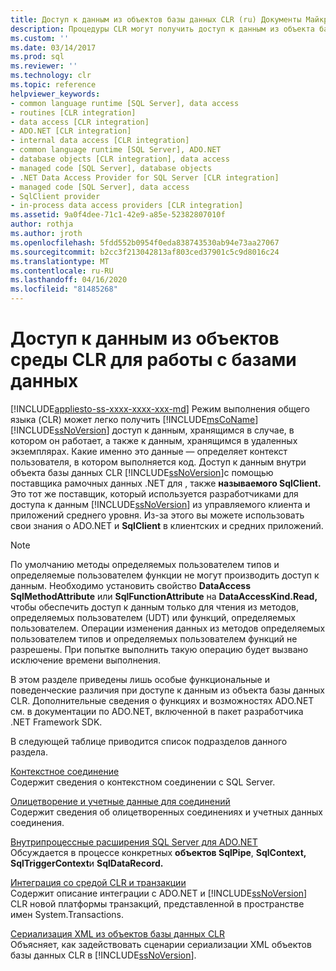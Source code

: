 ```yaml
---
title: Доступ к данным из объектов базы данных CLR (ru) Документы Майкрософт
description: Процедуры CLR могут получить доступ к данным из объекта базы данных CLR с помощью поставщика рамочных данных .NET для сервера S'L, также называемого SqlClient.
ms.custom: ''
ms.date: 03/14/2017
ms.prod: sql
ms.reviewer: ''
ms.technology: clr
ms.topic: reference
helpviewer_keywords:
- common language runtime [SQL Server], data access
- routines [CLR integration]
- data access [CLR integration]
- ADO.NET [CLR integration]
- internal data access [CLR integration]
- common language runtime [SQL Server], ADO.NET
- database objects [CLR integration], data access
- managed code [SQL Server], database objects
- .NET Data Access Provider for SQL Server [CLR integration]
- managed code [SQL Server], data access
- SqlClient provider
- in-process data access providers [CLR integration]
ms.assetid: 9a0f4dee-71c1-42e9-a85e-52382807010f
author: rothja
ms.author: jroth
ms.openlocfilehash: 5fdd552b0954f0eda838743530ab94e73aa27067
ms.sourcegitcommit: b2cc3f213042813af803ced37901c5c9d8016c24
ms.translationtype: MT
ms.contentlocale: ru-RU
ms.lasthandoff: 04/16/2020
ms.locfileid: "81485268"
---
```

# <a name="data-access-from-clr-database-objects"></a>Доступ к данным из объектов среды CLR для работы с базами данных
[!INCLUDE[appliesto-ss-xxxx-xxxx-xxx-md](../../../includes/appliesto-ss-xxxx-xxxx-xxx-md.md)]
  Режим выполнения общего языка (CLR) может легко получить [!INCLUDE[msCoName](../../../includes/msconame-md.md)] [!INCLUDE[ssNoVersion](../../../includes/ssnoversion-md.md)] доступ к данным, хранящимся в случае, в котором он работает, а также к данным, хранящимся в удаленных экземплярах. Какие именно это данные — определяет контекст пользователя, в котором выполняется код. Доступ к данным внутри объекта базы данных CLR [!INCLUDE[ssNoVersion](../../../includes/ssnoversion-md.md)]с помощью поставщика рамочных данных .NET для , также **называемого SqlClient.** Это тот же поставщик, который используется разработчиками для доступа к данным [!INCLUDE[ssNoVersion](../../../includes/ssnoversion-md.md)] из управляемого клиента и приложений среднего уровня. Из-за этого вы можете использовать свои знания о ADO.NET и **SqlClient** в клиентских и средних приложений.  
  
> [!NOTE]  
>  По умолчанию методы определяемых пользователем типов и определяемые пользователем функции не могут производить доступ к данным. Необходимо установить свойство **DataAccess** **SqlMethodAttribute** или **SqlFunctionAttribute** на **DataAccessKind.Read,** чтобы обеспечить доступ к данным только для чтения из методов, определяемых пользователем (UDT) или функций, определяемых пользователем. Операции изменения данных из методов определяемых пользователем типов и определяемых пользователем функций не разрешены. При попытке выполнить такую операцию будет вызвано исключение времени выполнения.  
  
 В этом разделе приведены лишь особые функциональные и поведенческие различия при доступе к данным из объекта базы данных CLR. Дополнительные сведения о функциях и возможностях ADO.NET см. в документации по ADO.NET, включенной в пакет разработчика .NET Framework SDK.  
  
 В следующей таблице приводится список подразделов данного раздела.  
  
 [Контекстное соединение](../../../relational-databases/clr-integration/data-access/context-connection.md)  
 Содержит сведения о контекстном соединении с SQL Server.  
  
 [Олицетворение и учетные данные для соединений](../../../relational-databases/clr-integration/data-access/impersonation-and-credentials-for-connections.md)  
 Содержит сведения об олицетворенных соединениях и учетных данных соединения.  
  
 [Внутрипроцессные расширения SQL Server для ADO.NET](../../../relational-databases/clr-integration-data-access-in-process-ado-net/sql-server-in-process-specific-extensions-to-ado-net.md)  
 Обсуждается в процессе конкретных **объектов SqlPipe**, **SqlContext,** **SqlTriggerContext**и **SqlDataRecord.**  
  
 [Интеграция со средой CLR и транзакции](../../../relational-databases/clr-integration-data-access-transactions/clr-integration-and-transactions.md)  
 Содержит описание интеграции с ADO.NET и [!INCLUDE[ssNoVersion](../../../includes/ssnoversion-md.md)] CLR новой платформы транзакций, представленной в пространстве имен System.Transactions.  
  
 [Сериализация XML из объектов базы данных CLR](https://msdn.microsoft.com/library/ac84339b-9384-4710-bebc-01607864a344)  
 Объясняет, как задействовать сценарии сериализации XML объектов базы данных CLR в [!INCLUDE[ssNoVersion](../../../includes/ssnoversion-md.md)].  
  
  
